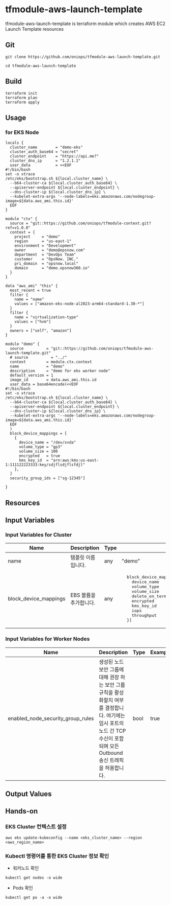 # tfmodule-aws-launch-template

tfmodule-aws-launch-template is terraform module which creates AWS EC2 Launch Template resources

## Git

```
git clone https://github.com/oniops/tfmodule-aws-launch-template.git

cd tfmodule-aws-launch-template
```

## Build

```
terraform init
terraform plan
terraform apply
```

## Usage


### for EKS Node 

```hcl
locals {
  cluster_name        = "demo-eks"
  cluster_auth_base64 = "secret"
  cluster_endpoint    = "https://api.me?"
  cluster_dns_ip      = "1.2.1.1"
  user_data           = <<EOF
#!/bin/bash
set -o xtrace
/etc/eks/bootstrap.sh ${local.cluster_name} \
  --b64-cluster-ca ${local.cluster_auth_base64} \
  --apiserver-endpoint ${local.cluster_endpoint} \
  --dns-cluster-ip ${local.cluster_dns_ip} \
  --kubelet-extra-args '--node-labels=eks.amazonaws.com/nodegroup-image=${data.aws_ami.this.id}'
  EOF
}

module "ctx" {
  source = "git::https://github.com/oniops/tfmodule-context.git?ref=v1.0.0"
  context = {
    project     = "demo"
    region      = "us-east-1"
    environment = "Development"
    owner       = "demo@opsnow.com"
    department  = "DevOps Team"
    customer    = "OpsNow. INC."
    pri_domain  = "opsnow.local"
    domain      = "demo.opsnow360.io"
  }
}

data "aws_ami" "this" {
  most_recent = true
  filter {
    name = "name"
    values = ["amazon-eks-node-al2023-arm64-standard-1.30-*"]
  }
  filter {
    name = "virtualization-type"
    values = ["hvm"]
  }
  owners = ["self", "amazon"]
}

module "demo" {
  source          = "git::https://github.com/oniops/tfmodule-aws-launch-template.git"
  # source          = "../"
  context         = module.ctx.context
  name            = "demo"
  description     = "demo for eks worker node"
  default_version = 1
  image_id        = data.aws_ami.this.id
  user_data = base64encode(<<EOF
#!/bin/bash
set -o xtrace
/etc/eks/bootstrap.sh ${local.cluster_name} \
  --b64-cluster-ca ${local.cluster_auth_base64} \
  --apiserver-endpoint ${local.cluster_endpoint} \
  --dns-cluster-ip ${local.cluster_dns_ip} \
  --kubelet-extra-args '--node-labels=eks.amazonaws.com/nodegroup-image=${data.aws_ami.this.id}'
  EOF
  )
  block_device_mappings = [
    {
      device_name = "/dev/xvda"
      volume_type = "gp3"
      volume_size = 100
      encrypted   = true
      kms_key_id  = "arn:aws:kms:us-east-1:111122223333:key/sdjflsdjflsfdjl"
    },
  ]
  security_group_ids = ["sg-12345"]

}

```

## Resources


## Input Variables

### Input Variables for Cluster

<table>
<thead>
    <tr>
        <th>Name</th>
        <th>Description</th>
        <th>Type</th>
        <th>Example</th>
        <th>Required</th>
    </tr>
</thead>
<tbody>
    <tr>
        <td>name</td>
        <td>템플릿 이름 입니다.</td>
        <td>any</td>
        <td>"demo"</td>
        <td>yes</td>
    </tr>
    <tr>
        <td>block_device_mappings</td>
        <td>EBS 볼륨을 추가합니다.</td>
        <td>any</td>
        <td><pre>
  block_device_mappings = [{
    device_name           = "/dev/xvda" # ROOT Volume
    volume_type           = "gp3"
    volume_size           = 100
    delete_on_termination = true
    encrypted             = true
    kms_key_id            = data.aws_kms_key.your-kms-key.arn
    iops                  = 3000
    throughput            = 125
  }]
</pre></td>
        <td>no</td>
    </tr>
</tbody>
</table>


### Input Variables for Worker Nodes

<table>
<thead>
    <tr>
        <th>Name</th>
        <th>Description</th>
        <th>Type</th>
        <th>Example</th>
        <th>Required</th>
    </tr>
</thead>
<tbody>
    <tr>
        <td>enabled_node_security_group_rules</td>
        <td>생성된 노드 보안 그룹에 대해 권장 하는 보안 그룹 규칙을 활성화할지 여부를 결정합니다. 여기에는 임시 포트의 노드 간 TCP 수신이 포함되며 모든 Outbound 송신 트래픽을 허용합니다.</td>
        <td>bool</td>
        <td>true</td>
        <td>no</td>
    </tr>
</tbody>
</table>

## Output Values



## Hands-on

### EKS Cluster 컨텍스트 설정

```
aws eks update-kubeconfig --name <eks_cluster_name> --region <aws_region_name>
```

### Kubectl 명령어를 통한 EKS Cluster 정보 확인

- 워커노드 확인
```
kubectl get nodes -o wide
```

- Pods 확인
```
kubectl get po -a -o wide
```

